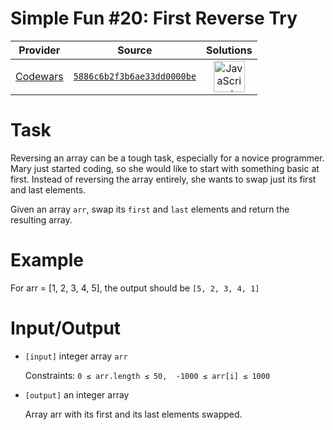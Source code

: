 [_metadata_:generated]: - "true"

# Simple Fun #20: First Reverse Try

<!-- INFO TABLE BEGIN -->

| Provider                                        | Source                                                                               | Solutions                                                                                                                                                    |
| :---------------------------------------------: | :----------------------------------------------------------------------------------: | :----------------------------------------------------------------------------------------------------------------------------------------------------------: |
| [Codewars](../../../docs/providers/Codewars.md) | [`5886c6b2f3b6ae33dd0000be`](https://www.codewars.com/kata/5886c6b2f3b6ae33dd0000be) | [<img src="https://res.cloudinary.com/rascaltwo/image/upload/v1631924076/javascript_ehszr7.svg" alt="JavaScript" title="JavaScript" width="50" />](solve.js) |

<!-- INFO TABLE END -->

# Task
 Reversing an array can be a tough task, especially for a novice programmer. Mary just started coding, so she would like to start with something basic at first. Instead of reversing the array entirely, she wants to swap just its first and last elements.

 Given an array `arr`, swap its `first` and `last` elements and return the resulting array.

# Example

 For arr = [1, 2, 3, 4, 5], the output should be `[5, 2, 3, 4, 1]`

# Input/Output

 - `[input]` integer array `arr`

    Constraints: `0 ≤ arr.length ≤ 50,  -1000 ≤ arr[i] ≤ 1000`

 - `[output]` an integer array

   Array arr with its first and its last elements swapped.
